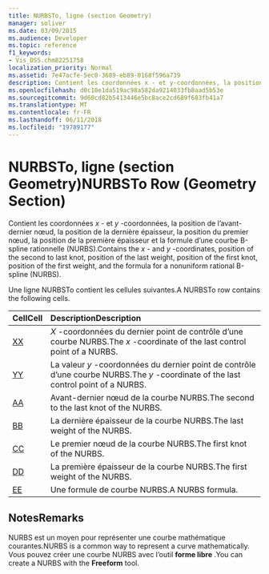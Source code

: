 ```yaml
---
title: NURBSTo, ligne (section Geometry)
manager: soliver
ms.date: 03/09/2015
ms.audience: Developer
ms.topic: reference
f1_keywords:
- Vis_DSS.chm82251758
localization_priority: Normal
ms.assetid: 7e47acfe-5ec0-3689-eb89-0168f596a739
description: Contient les coordonnées x - et y-coordonnées, la position de l’avant-dernier nœud, la position de la dernière épaisseur, la position du premier nœud, la position de la première épaisseur et la formule d’une courbe B-spline rationnelle (NURBS).
ms.openlocfilehash: d0c10e1da519ac98a582da9214033fb8aad5b53e
ms.sourcegitcommit: 9d60cd82b5413446e5bc8ace2cd689f683fb41a7
ms.translationtype: MT
ms.contentlocale: fr-FR
ms.lasthandoff: 06/11/2018
ms.locfileid: "19789177"
---
```

# <a name="nurbsto-row-geometry-section"></a><span data-ttu-id="f94f5-103">NURBSTo, ligne (section Geometry)</span><span class="sxs-lookup"><span data-stu-id="f94f5-103">NURBSTo Row (Geometry Section)</span></span>

<span data-ttu-id="f94f5-104">Contient les coordonnées *x* - et *y* -coordonnées, la position de l’avant-dernier nœud, la position de la dernière épaisseur, la position du premier nœud, la position de la première épaisseur et la formule d’une courbe B-spline rationnelle (NURBS).</span><span class="sxs-lookup"><span data-stu-id="f94f5-104">Contains the  *x*  - and  *y*  -coordinates, position of the second to last knot, position of the last weight, position of the first knot, position of the first weight, and the formula for a nonuniform rational B-spline (NURBS).</span></span> 
  
<span data-ttu-id="f94f5-105">Une ligne NURBSTo contient les cellules suivantes.</span><span class="sxs-lookup"><span data-stu-id="f94f5-105">A NURBSTo row contains the following cells.</span></span>
  
|<span data-ttu-id="f94f5-106">**Cell**</span><span class="sxs-lookup"><span data-stu-id="f94f5-106">**Cell**</span></span>|<span data-ttu-id="f94f5-107">**Description**</span><span class="sxs-lookup"><span data-stu-id="f94f5-107">**Description**</span></span>|
|:-----|:-----|
|[<span data-ttu-id="f94f5-108">X</span><span class="sxs-lookup"><span data-stu-id="f94f5-108">X</span></span>](x-cell-geometry-section.md) <br/> |<span data-ttu-id="f94f5-109">*X* -coordonnées du dernier point de contrôle d’une courbe NURBS.</span><span class="sxs-lookup"><span data-stu-id="f94f5-109">The  *x*  -coordinate of the last control point of a NURBS.</span></span>  <br/> |
|[<span data-ttu-id="f94f5-110">Y</span><span class="sxs-lookup"><span data-stu-id="f94f5-110">Y</span></span>](y-cell-geometry-section.md) <br/> |<span data-ttu-id="f94f5-111">La valeur *y* -coordonnées du dernier point de contrôle d’une courbe NURBS.</span><span class="sxs-lookup"><span data-stu-id="f94f5-111">The  *y*  -coordinate of the last control point of a NURBS.</span></span>  <br/> |
|[<span data-ttu-id="f94f5-112">A</span><span class="sxs-lookup"><span data-stu-id="f94f5-112">A</span></span>](a-cell-geometry-section.md) <br/> |<span data-ttu-id="f94f5-113">Avant-dernier nœud de la courbe NURBS.</span><span class="sxs-lookup"><span data-stu-id="f94f5-113">The second to the last knot of the NURBS.</span></span>  <br/> |
|[<span data-ttu-id="f94f5-114">B</span><span class="sxs-lookup"><span data-stu-id="f94f5-114">B</span></span>](b-cell-geometry-section.md) <br/> |<span data-ttu-id="f94f5-115">La dernière épaisseur de la courbe NURBS.</span><span class="sxs-lookup"><span data-stu-id="f94f5-115">The last weight of the NURBS.</span></span>  <br/> |
|[<span data-ttu-id="f94f5-116">C</span><span class="sxs-lookup"><span data-stu-id="f94f5-116">C</span></span>](c-cell-geometry-section.md) <br/> |<span data-ttu-id="f94f5-117">Le premier nœud de la courbe NURBS.</span><span class="sxs-lookup"><span data-stu-id="f94f5-117">The first knot of the NURBS.</span></span>  <br/> |
|[<span data-ttu-id="f94f5-118">D</span><span class="sxs-lookup"><span data-stu-id="f94f5-118">D</span></span>](d-cell-geometry-section.md) <br/> |<span data-ttu-id="f94f5-119">La première épaisseur de la courbe NURBS.</span><span class="sxs-lookup"><span data-stu-id="f94f5-119">The first weight of the NURBS.</span></span>  <br/> |
|[<span data-ttu-id="f94f5-120">E</span><span class="sxs-lookup"><span data-stu-id="f94f5-120">E</span></span>](e-cell-geometry-section.md) <br/> |<span data-ttu-id="f94f5-121">Une formule de courbe NURBS.</span><span class="sxs-lookup"><span data-stu-id="f94f5-121">A NURBS formula.</span></span>  <br/> |
   
## <a name="remarks"></a><span data-ttu-id="f94f5-122">Notes</span><span class="sxs-lookup"><span data-stu-id="f94f5-122">Remarks</span></span>

<span data-ttu-id="f94f5-123">NURBS est un moyen pour représenter une courbe mathématique courantes.</span><span class="sxs-lookup"><span data-stu-id="f94f5-123">NURBS is a common way to represent a curve mathematically.</span></span> <span data-ttu-id="f94f5-124">Vous pouvez créer une courbe NURBS avec l’outil **forme libre** .</span><span class="sxs-lookup"><span data-stu-id="f94f5-124">You can create a NURBS with the **Freeform** tool.</span></span> 
  

